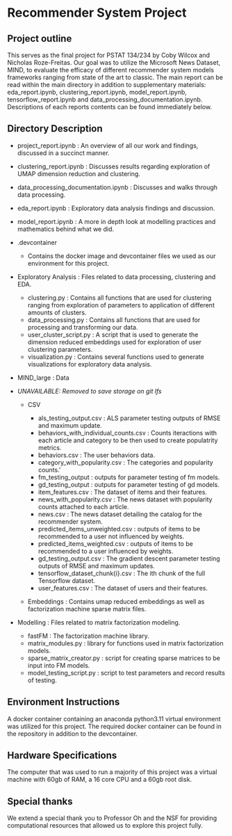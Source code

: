 # Recommender System Project
## Project outline
This serves as the final project for PSTAT 134/234 by Coby Wilcox and Nicholas Roze-Freitas. Our goal was to utilize the Microsoft News Dataset, MIND, to evaluate the efficacy of different recommender system models frameworks ranging from state of the art to classic. The main report can be read within the main directory in addition to supplementary materials: eda_report.ipynb, clustering_report.ipynb, model_report.ipynb, tensorflow_report.ipynb and data_processing_documentation.ipynb. Descriptions of each reports contents can be found immediately below.


## Directory Description

* project_report.ipynb : An overview of all our work and findings, discussed in a succinct manner.
* clustering_report.ipynb : Discusses results regarding exploration of UMAP dimension reduction and clustering.
* data_processing_documentation.ipynb : Discusses and walks through data processing.
* eda_report.ipynb : Exploratory data analysis findings and discussion.
* model_report.ipynb : A more in depth look at modelling practices and mathematics behind what we did.


* .devcontainer
    * Contains the docker image and devcontainer files we used as our environment for this project.
* Exploratory Analysis : Files related to data processing, clustering and EDA.
    * clustering.py : Contains all functions that are used for clustering ranging from exploration of parameters to application of different amounts of clusters.
    * data_processing.py : Contains all functions that are used for processing and transforming our data.
    * user_cluster_script.py : A script that is used to generate the dimension reduced embeddings used for exploration of user clustering parameters.
    * visualization.py : Contains several functions used to generate visualizations for exploratory data analysis.
* MIND_large : Data
* *UNAVAILABLE: Removed to save storage on git lfs* 
    * CSV 
        * als_testing_output.csv : ALS parameter testing outputs of RMSE and maximum update.
        * behaviors_with_individual_counts.csv : Counts iteractions with each article and category to be then used to create populatrity metrics.
        * behaviors.csv : The user behaviors data.
        * category_with_popularity.csv : The categories and popularity counts.'
        * fm_testing_output : outputs for parameter testing of fm models.
        * gd_testing_output : outputs for parameter testing of gd models.
        * item_features.csv : The dataset of items and their features.
        * news_with_popularity.csv : The news dataset with popularity counts attached to each article.
        * news.csv : The news dataset detailing the catalog for the recommender system. 
        * predicted_items_unweighted.csv : outputs of items to be recommended to a user not influenced by weights.
        * predicted_items_weighted.csv : outputs of items to be recommended to a user influenced by weights.
        * gd_testing_output.csv : The gradient descent parameter testing outputs of RMSE and maximum updates.
        * tensorflow_dataset_chunk{i}.csv : The ith chunk of the full Tensorflow dataset.
        * user_features.csv : The dataset of users and their features.

    * Embeddings : Contains umap reduced embeddings as well as factorization machine sparse matrix files.

* Modelling : Files related to matrix factorization modeling.
    * fastFM : The factorization machine library.
    * matrix_modules.py : library for functions used in matrix factorization models.
    * sparse_matrix_creator.py : script for creating sparse matrices to be input into FM models.
    * model_testing_script.py : script to test parameters and record results of testing.


## Environment Instructions
A docker container containing an anaconda python3.11 virtual environment was utilized for this project. The required docker container can be found in the repository in addition to the devcontainer. 

## Hardware Specifications
The computer that was used to run a majority of this project was a virtual machine with 60gb of RAM, a 16 core CPU and a 60gb root disk.

## Special thanks
We extend a special thank you to Professor Oh and the NSF for providing computational resources that allowed us to explore this project fully. 
